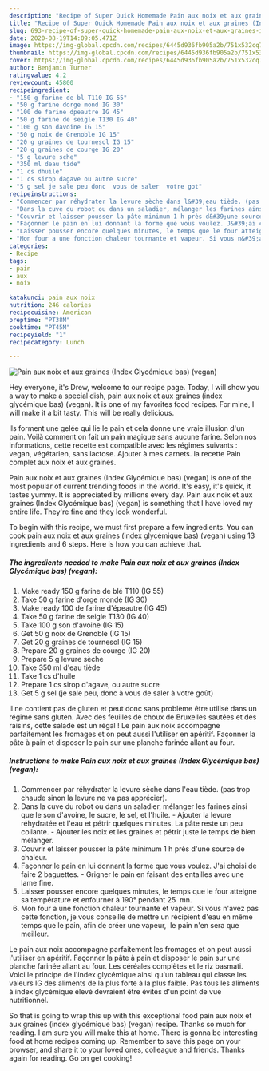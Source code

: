 ```yaml
---
description: "Recipe of Super Quick Homemade Pain aux noix et aux graines (Index Glycémique bas) (vegan)"
title: "Recipe of Super Quick Homemade Pain aux noix et aux graines (Index Glycémique bas) (vegan)"
slug: 693-recipe-of-super-quick-homemade-pain-aux-noix-et-aux-graines-index-glycemique-bas-vegan
date: 2020-08-19T14:09:05.471Z
image: https://img-global.cpcdn.com/recipes/6445d936fb905a2b/751x532cq70/pain-aux-noix-et-aux-graines-index-glycemique-bas-vegan-photo-principale-de-la-recette.jpg
thumbnail: https://img-global.cpcdn.com/recipes/6445d936fb905a2b/751x532cq70/pain-aux-noix-et-aux-graines-index-glycemique-bas-vegan-photo-principale-de-la-recette.jpg
cover: https://img-global.cpcdn.com/recipes/6445d936fb905a2b/751x532cq70/pain-aux-noix-et-aux-graines-index-glycemique-bas-vegan-photo-principale-de-la-recette.jpg
author: Benjamin Turner
ratingvalue: 4.2
reviewcount: 45800
recipeingredient:
- "150 g farine de bl T110 IG 55"
- "50 g farine dorge mond IG 30"
- "100 de farine dpeautre IG 45"
- "50 g farine de seigle T130 IG 40"
- "100 g son davoine IG 15"
- "50 g noix de Grenoble IG 15"
- "20 g graines de tournesol IG 15"
- "20 g graines de courge IG 20"
- "5 g levure sche"
- "350 ml deau tide"
- "1 cs dhuile"
- "1 cs sirop dagave ou autre sucre"
- "5 g sel je sale peu donc  vous de saler  votre got"
recipeinstructions:
- "Commencer par réhydrater la levure sèche dans l&#39;eau tiède. (pas trop chaude sinon la levure ne va pas apprécier)."
- "Dans la cuve du robot ou dans un saladier, mélanger les farines ainsi que le son d&#39;avoine, le sucre, le sel, et l&#39;huile. Ajouter la levure réhydratée et l&#39;eau et pétrir quelques minutes. La pâte reste un peu collante. Ajouter les noix et les graines et pétrir juste le temps de bien mélanger."
- "Couvrir et laisser pousser la pâte minimum 1 h près d&#39;une source de chaleur."
- "Façonner le pain en lui donnant la forme que vous voulez. J&#39;ai choisi de faire 2 baguettes. Grigner le pain en faisant des entailles avec une lame fine."
- "Laisser pousser encore quelques minutes, le temps que le four atteigne sa température et enfourner à 190° pendant 25  mn."
- "Mon four a une fonction chaleur tournante et vapeur. Si vous n&#39;avez pas cette fonction, je vous conseille de mettre un récipient d&#39;eau en même temps que le pain, afin de créer une vapeur,  le pain n&#39;en sera que meilleur."
categories:
- Recipe
tags:
- pain
- aux
- noix

katakunci: pain aux noix 
nutrition: 246 calories
recipecuisine: American
preptime: "PT38M"
cooktime: "PT45M"
recipeyield: "1"
recipecategory: Lunch

---
```



![Pain aux noix et aux graines (Index Glycémique bas) (vegan)](https://img-global.cpcdn.com/recipes/6445d936fb905a2b/751x532cq70/pain-aux-noix-et-aux-graines-index-glycemique-bas-vegan-photo-principale-de-la-recette.jpg)

Hey everyone, it's Drew, welcome to our recipe page. Today, I will show you a way to make a special dish, pain aux noix et aux graines (index glycémique bas) (vegan). It is one of my favorites food recipes. For mine, I will make it a bit tasty. This will be really delicious.

Ils forment une gelée qui lie le pain et cela donne une vraie illusion d&#39;un pain. Voilà comment on fait un pain magique sans aucune farine. Selon nos informations, cette recette est compatible avec les régimes suivants : vegan, végétarien, sans lactose. Ajouter à mes carnets. la recette Pain complet aux noix et aux graines.

Pain aux noix et aux graines (Index Glycémique bas) (vegan) is one of the most popular of current trending foods in the world. It's easy, it's quick, it tastes yummy. It is appreciated by millions every day. Pain aux noix et aux graines (Index Glycémique bas) (vegan) is something that I have loved my entire life. They're fine and they look wonderful.


To begin with this recipe, we must first prepare a few ingredients. You can cook pain aux noix et aux graines (index glycémique bas) (vegan) using 13 ingredients and 6 steps. Here is how you can achieve that.

<!--inarticleads1-->

##### The ingredients needed to make Pain aux noix et aux graines (Index Glycémique bas) (vegan):

1. Make ready 150 g farine de blé T110 (IG 55)
1. Take 50 g farine d&#39;orge mondé (IG 30)
1. Make ready 100 de farine d&#39;épeautre (IG 45)
1. Take 50 g farine de seigle T130 (IG 40)
1. Take 100 g son d&#39;avoine (IG 15)
1. Get 50 g noix de Grenoble (IG 15)
1. Get 20 g graines de tournesol (IG 15)
1. Prepare 20 g graines de courge (IG 20)
1. Prepare 5 g levure sèche
1. Take 350 ml d&#39;eau tiède
1. Take 1 cs d&#39;huile
1. Prepare 1 cs sirop d&#39;agave, ou autre sucre
1. Get 5 g sel (je sale peu, donc à vous de saler à votre goût)


Il ne contient pas de gluten et peut donc sans problème être utilisé dans un régime sans gluten. Avec des feuilles de choux de Bruxelles sautées et des raisins, cette salade est un régal ! Le pain aux noix accompagne parfaitement les fromages et on peut aussi l&#39;utiliser en apéritif. Façonner la pâte à pain et disposer le pain sur une planche farinée allant au four. 

<!--inarticleads2-->

##### Instructions to make Pain aux noix et aux graines (Index Glycémique bas) (vegan):

1. Commencer par réhydrater la levure sèche dans l&#39;eau tiède. (pas trop chaude sinon la levure ne va pas apprécier).
1. Dans la cuve du robot ou dans un saladier, mélanger les farines ainsi que le son d&#39;avoine, le sucre, le sel, et l&#39;huile. - Ajouter la levure réhydratée et l&#39;eau et pétrir quelques minutes. La pâte reste un peu collante. - Ajouter les noix et les graines et pétrir juste le temps de bien mélanger.
1. Couvrir et laisser pousser la pâte minimum 1 h près d&#39;une source de chaleur.
1. Façonner le pain en lui donnant la forme que vous voulez. J&#39;ai choisi de faire 2 baguettes. - Grigner le pain en faisant des entailles avec une lame fine.
1. Laisser pousser encore quelques minutes, le temps que le four atteigne sa température et enfourner à 190° pendant 25  mn.
1. Mon four a une fonction chaleur tournante et vapeur. Si vous n&#39;avez pas cette fonction, je vous conseille de mettre un récipient d&#39;eau en même temps que le pain, afin de créer une vapeur,  le pain n&#39;en sera que meilleur.


Le pain aux noix accompagne parfaitement les fromages et on peut aussi l&#39;utiliser en apéritif. Façonner la pâte à pain et disposer le pain sur une planche farinée allant au four. Les céréales complètes et le riz basmati. Voici le principe de l&#39;index glycémique ainsi qu&#39;un tableau qui classe les valeurs IG des aliments de la plus forte à la plus faible. Pas tous les aliments à index glycémique élevé devraient être évités d&#39;un point de vue nutritionnel. 

So that is going to wrap this up with this exceptional food pain aux noix et aux graines (index glycémique bas) (vegan) recipe. Thanks so much for reading. I am sure you will make this at home. There is gonna be interesting food at home recipes coming up. Remember to save this page on your browser, and share it to your loved ones, colleague and friends. Thanks again for reading. Go on get cooking!
